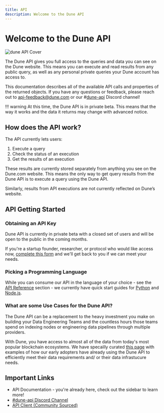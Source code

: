 ```yaml
---
title: API
description: Welcome to the Dune API
---
```


# Welcome to the Dune API

![dune API Cover](images/dune_api_cover.jpg)

The Dune API gives you full access to the queries and data you can see on the Dune website. This means you can execute and read results from any public query, as well as any personal private queries your Dune account has access to.

This documentation describes all of the available API calls and properties of the returned objects. If you have any questions or feedback, please reach out to [api-feedback@dune.com](mailto:api-feedback@dune.com) or our #[dune-api](https://discord.com/channels/757637422384283659/1019910980634939433) Discord channel!

!!! warning 
    At this time, the Dune API is in private beta. This means that the way it works and the data it returns may change with advanced notice. 

## How does the API work?

The API currently lets users:

1. Execute a query
2. Check the status of an execution
3. Get the results of an execution

These results are currently stored separately from anything you see on the Dune.com website. This means the only way to get query results from the Dune API is to execute a query using the Dune API.

Similarly, results from API executions are not currently reflected on Dune’s website.

## API Getting Started

### Obtaining an API Key

Dune API is currently in private beta with a closed set of users and will be open to the public in the coming months.

If you're a startup founder, researcher, or protocol who would like access now, [complete this form](https://docs.google.com/forms/d/e/1FAIpQLSfooxrP1RcDthQmXqN5K25wZDICYuhdF8WAUuWcqO3NzLaSbA/viewform) and we'll get back to you if we can meet your needs.

### Picking a Programming Language
While you can consume our API in the language of your choice - see the [API Reference](api-reference/authentication.md) section - we currently have quick start guides for [Python](quick-start/api-py.md) and [Node.js](quick-start/api-js.md).

### What are some Use Cases for the Dune API?
The Dune API can be a replacement to the heavy investment you make on building your Data Engineering Teams and the countless hours those teams spend on indexing nodes or engineering data pipelines through multiple providers.

With Dune, you have access to almost all of the data from today's most popular blockchain ecosystems. We have specailly curated [this page](quick-start/api-use-cases.md) with examples of how our early adopters have already using the Dune API to efficiently meet their data requirements and/ or their data infrastucure needs.

## Important Links
 - API Documentation - you're already here, check out the sidebar to learn more!
 - [#dune-api Discord Channel](https://discord.com/channels/757637422384283659/1019910980634939433)
 - [API Client (Community Sourced)](../api/quick-start/community-clients.md)